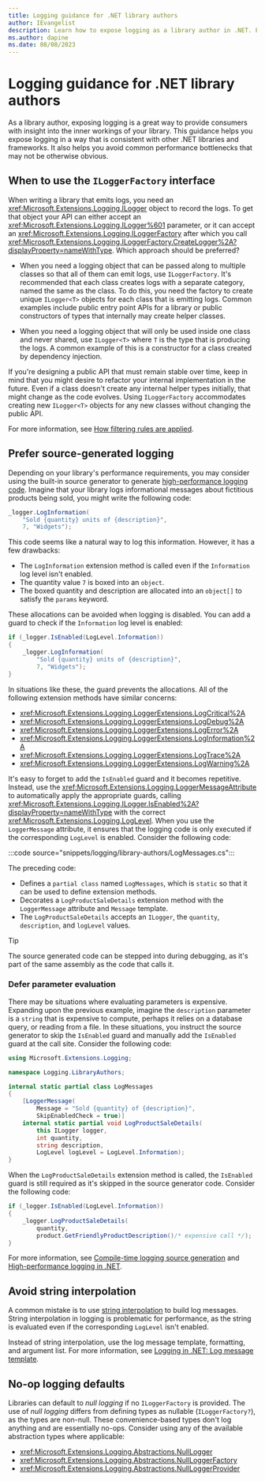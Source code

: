 ```yaml
---
title: Logging guidance for .NET library authors
author: IEvangelist
description: Learn how to expose logging as a library author in .NET. Follow the guidance to ensure your library is correctly exposed to consumers.
ms.author: dapine
ms.date: 08/08/2023
---
```


# Logging guidance for .NET library authors

As a library author, exposing logging is a great way to provide consumers with insight into the inner workings of your library. This guidance helps you expose logging in a way that is consistent with other .NET libraries and frameworks. It also helps you avoid common performance bottlenecks that may not be otherwise obvious.

## When to use the `ILoggerFactory` interface

When writing a library that emits logs, you need an <xref:Microsoft.Extensions.Logging.ILogger> object to record the logs. To get that object your API can either accept an <xref:Microsoft.Extensions.Logging.ILogger%601> parameter, or it can accept an <xref:Microsoft.Extensions.Logging.ILoggerFactory> after which you call <xref:Microsoft.Extensions.Logging.ILoggerFactory.CreateLogger%2A?displayProperty=nameWithType>. Which approach should be preferred?

- When you need a logging object that can be passed along to multiple classes so that all of them can emit logs, use `ILoggerFactory`. It's recommended that each class creates logs with a separate category, named the same as the class. To do this, you need the factory to create unique `ILogger<T>` objects for each class that is emitting logs. Common examples include public entry point APIs for a library or public constructors of types that internally may create helper classes.

- When you need a logging object that will only be used inside one class and never shared, use `ILogger<T>` where `T` is the type that is producing the logs. A common example of this is a constructor for a class created by dependency injection.

If you're designing a public API that must remain stable over time, keep in mind that you might desire to refactor your internal implementation in the future. Even if a class doesn't create any internal helper types initially, that might change as the code evolves. Using `ILoggerFactory` accommodates creating new `ILogger<T>` objects for any new classes without changing the public API.

For more information, see [How filtering rules are applied](logging.md#how-filtering-rules-are-applied).

## Prefer source-generated logging

Depending on your library's performance requirements, you may consider using the built-in source generator to generate [high-performance logging code](high-performance-logging.md). Imagine that your library logs informational messages about fictitious products being sold, you might write the following code:

```csharp
_logger.LogInformation(
    "Sold {quantity} units of {description}",
    7, "Widgets");
```

This code seems like a natural way to log this information. However, it has a few drawbacks:

- The `LogInformation` extension method is called even if the `Information` log level isn't enabled.
- The quantity value `7` is boxed into an `object`.
- The boxed quantity and description are allocated into an `object[]` to satisfy the `params` keyword.

These allocations can be avoided when logging is disabled. You can add a guard to check if the `Information` log level is enabled:

```csharp
if (_logger.IsEnabled(LogLevel.Information))
{
    _logger.LogInformation(
        "Sold {quantity} units of {description}",
        7, "Widgets");
}
```

In situations like these, the guard prevents the allocations. All of the following extension methods have similar concerns:

- <xref:Microsoft.Extensions.Logging.LoggerExtensions.LogCritical%2A>
- <xref:Microsoft.Extensions.Logging.LoggerExtensions.LogDebug%2A>
- <xref:Microsoft.Extensions.Logging.LoggerExtensions.LogError%2A>
- <xref:Microsoft.Extensions.Logging.LoggerExtensions.LogInformation%2A>
- <xref:Microsoft.Extensions.Logging.LoggerExtensions.LogTrace%2A>
- <xref:Microsoft.Extensions.Logging.LoggerExtensions.LogWarning%2A>

It's easy to forget to add the `IsEnabled` guard and it becomes repetitive. Instead, use the <xref:Microsoft.Extensions.Logging.LoggerMessageAttribute> to automatically apply the appropriate guards, calling <xref:Microsoft.Extensions.Logging.ILogger.IsEnabled%2A?displayProperty=nameWithType> with the correct <xref:Microsoft.Extensions.Logging.LogLevel>. When you use the `LoggerMessage` attribute, it ensures that the logging code is only executed if the corresponding `LogLevel` is enabled. Consider the following code:

:::code source="snippets/logging/library-authors/LogMessages.cs":::

The preceding code:

- Defines a `partial class` named `LogMessages`, which is `static` so that it can be used to define extension methods.
- Decorates a `LogProductSaleDetails` extension method with the `LoggerMessage` attribute and `Message` template.
- The `LogProductSaleDetails` accepts an `ILogger`, the `quantity`, `description`, and `logLevel` values.

> [!TIP]
> The source generated code can be stepped into during debugging, as it's part of the same assembly as the code that calls it.

### Defer parameter evaluation

There may be situations where evaluating parameters is expensive. Expanding upon the previous example, imagine the `description` parameter is a `string` that is expensive to compute, perhaps it relies on a database query, or reading from a file. In these situations, you instruct the source generator to skip the `IsEnabled` guard and manually add the `IsEnabled` guard at the call site. Consider the following code:

```csharp
using Microsoft.Extensions.Logging;

namespace Logging.LibraryAuthors;

internal static partial class LogMessages
{
    [LoggerMessage(
        Message = "Sold {quantity} of {description}",
        SkipEnabledCheck = true)]
    internal static partial void LogProductSaleDetails(
        this ILogger logger,
        int quantity,
        string description,
        LogLevel logLevel = LogLevel.Information);
}
```

When the `LogProductSaleDetails` extension method is called, the `IsEnabled` guard is still required as it's skipped in the source generator code. Consider the following code:

```csharp
if (_logger.IsEnabled(LogLevel.Information))
{
    _logger.LogProductSaleDetails(
        quantity,
        product.GetFriendlyProductDescription()/* expensive call */);
}
```

For more information, see [Compile-time logging source generation](logger-message-generator.md) and [High-performance logging in .NET](high-performance-logging.md).

## Avoid string interpolation

A common mistake is to use [string interpolation](../../csharp/tutorials/string-interpolation.md) to build log messages. String interpolation in logging is problematic for performance, as the string is evaluated even if the corresponding `LogLevel` isn't enabled.

Instead of string interpolation, use the log message template, formatting, and argument list. For more information, see [Logging in .NET: Log message template](logging.md#log-message-template).

## No-op logging defaults

Libraries can default to _null logging_ if no `ILoggerFactory` is provided. The use of _null logging_ differs from defining types as nullable (`ILoggerFactory?`), as the types are non-null. These convenience-based types don't log anything and are essentially no-ops. Consider using any of the available abstraction types where applicable:

- <xref:Microsoft.Extensions.Logging.Abstractions.NullLogger>
- <xref:Microsoft.Extensions.Logging.Abstractions.NullLoggerFactory>
- <xref:Microsoft.Extensions.Logging.Abstractions.NullLoggerProvider>
